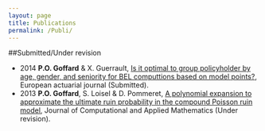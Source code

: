 ```yaml
---
layout: page
title: Publications
permalink: /Publi/
---
```


##Submitted/Under revision

* 2014 **P.O. Goffard** & X. Guerrault, [Is it optimal to group policyholder by age, gender, and seniority for BEL computtions based on model points?](/publications/DraftMPGrouping.pdf), European actuarial journal (Submitted).
* 2013 **P.O. Goffard**, S. Loisel & D. Pommeret, [A polynomial expansion to approximate the ultimate ruin probability in the compound Poisson ruin model](/publications/RuinTheoryContribution2.pdf), Journal of Computational and Applied Mathematics (Under revision).